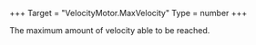 +++
Target = "VelocityMotor.MaxVelocity"
Type = number
+++

The maximum amount of velocity able to be reached.